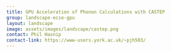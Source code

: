 ```yaml
---
title: GPU Acceleration of Phonon Calculations with CASTEP
group: landscape-ecse-gpu
layout: landscape
image: assets/images/landscape/castep.png
contact: Phil Hasnip
contact-link: https://www-users.york.ac.uk/~pjh503/
---
```

